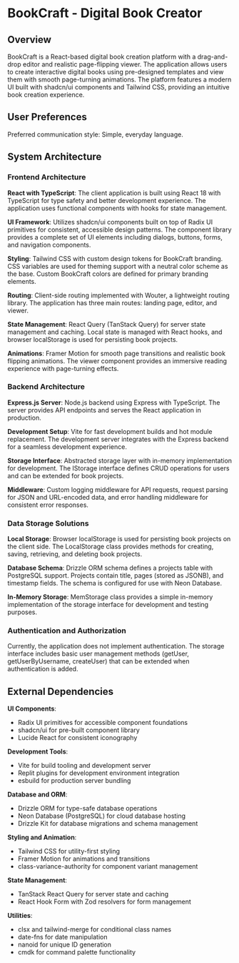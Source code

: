 # BookCraft - Digital Book Creator

## Overview

BookCraft is a React-based digital book creation platform with a drag-and-drop editor and realistic page-flipping viewer. The application allows users to create interactive digital books using pre-designed templates and view them with smooth page-turning animations. The platform features a modern UI built with shadcn/ui components and Tailwind CSS, providing an intuitive book creation experience.

## User Preferences

Preferred communication style: Simple, everyday language.

## System Architecture

### Frontend Architecture

**React with TypeScript**: The client application is built using React 18 with TypeScript for type safety and better development experience. The application uses functional components with hooks for state management.

**UI Framework**: Utilizes shadcn/ui components built on top of Radix UI primitives for consistent, accessible design patterns. The component library provides a complete set of UI elements including dialogs, buttons, forms, and navigation components.

**Styling**: Tailwind CSS with custom design tokens for BookCraft branding. CSS variables are used for theming support with a neutral color scheme as the base. Custom BookCraft colors are defined for primary branding elements.

**Routing**: Client-side routing implemented with Wouter, a lightweight routing library. The application has three main routes: landing page, editor, and viewer.

**State Management**: React Query (TanStack Query) for server state management and caching. Local state is managed with React hooks, and browser localStorage is used for persisting book projects.

**Animations**: Framer Motion for smooth page transitions and realistic book flipping animations. The viewer component provides an immersive reading experience with page-turning effects.

### Backend Architecture

**Express.js Server**: Node.js backend using Express with TypeScript. The server provides API endpoints and serves the React application in production.

**Development Setup**: Vite for fast development builds and hot module replacement. The development server integrates with the Express backend for a seamless development experience.

**Storage Interface**: Abstracted storage layer with in-memory implementation for development. The IStorage interface defines CRUD operations for users and can be extended for book projects.

**Middleware**: Custom logging middleware for API requests, request parsing for JSON and URL-encoded data, and error handling middleware for consistent error responses.

### Data Storage Solutions

**Local Storage**: Browser localStorage is used for persisting book projects on the client side. The LocalStorage class provides methods for creating, saving, retrieving, and deleting book projects.

**Database Schema**: Drizzle ORM schema defines a projects table with PostgreSQL support. Projects contain title, pages (stored as JSONB), and timestamp fields. The schema is configured for use with Neon Database.

**In-Memory Storage**: MemStorage class provides a simple in-memory implementation of the storage interface for development and testing purposes.

### Authentication and Authorization

Currently, the application does not implement authentication. The storage interface includes basic user management methods (getUser, getUserByUsername, createUser) that can be extended when authentication is added.

## External Dependencies

**UI Components**: 
- Radix UI primitives for accessible component foundations
- shadcn/ui for pre-built component library
- Lucide React for consistent iconography

**Development Tools**:
- Vite for build tooling and development server
- Replit plugins for development environment integration
- esbuild for production server bundling

**Database and ORM**:
- Drizzle ORM for type-safe database operations
- Neon Database (PostgreSQL) for cloud database hosting
- Drizzle Kit for database migrations and schema management

**Styling and Animation**:
- Tailwind CSS for utility-first styling
- Framer Motion for animations and transitions
- class-variance-authority for component variant management

**State Management**:
- TanStack React Query for server state and caching
- React Hook Form with Zod resolvers for form management

**Utilities**:
- clsx and tailwind-merge for conditional class names
- date-fns for date manipulation
- nanoid for unique ID generation
- cmdk for command palette functionality